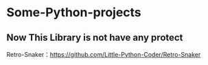 # Some-Python-projects

## Now This Library is not have any protect
Retro-Snaker：https://github.com/Little-Python-Coder/Retro-Snaker
